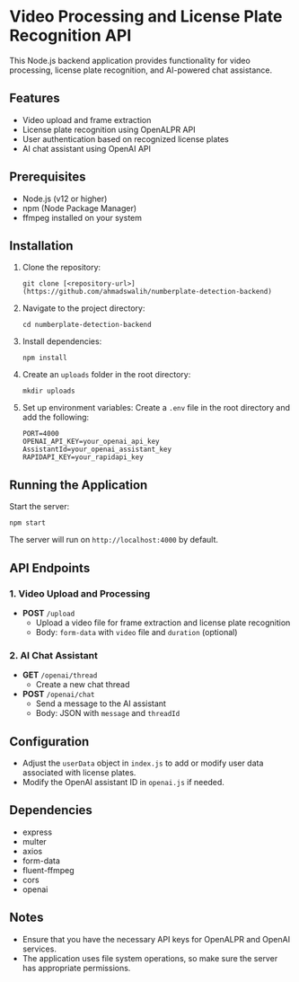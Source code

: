 


# Video Processing and License Plate Recognition API

This Node.js backend application provides functionality for video processing, license plate recognition, and AI-powered chat assistance.

## Features

- Video upload and frame extraction
- License plate recognition using OpenALPR API
- User authentication based on recognized license plates
- AI chat assistant using OpenAI API

## Prerequisites

- Node.js (v12 or higher)
- npm (Node Package Manager)
- ffmpeg installed on your system

## Installation

1. Clone the repository:
   ```
   git clone [<repository-url>](https://github.com/ahmadswalih/numberplate-detection-backend)
   ```

2. Navigate to the project directory:
   ```
   cd numberplate-detection-backend
   ```

3. Install dependencies:
   ```
   npm install
   ```

4. Create an `uploads` folder in the root directory:
   ```
   mkdir uploads
   ```

5. Set up environment variables:
   Create a `.env` file in the root directory and add the following:
   ```
   PORT=4000
   OPENAI_API_KEY=your_openai_api_key
   AssistantId=your_openai_assistant_key
   RAPIDAPI_KEY=your_rapidapi_key
   ```

## Running the Application

Start the server:
```
npm start
```

The server will run on `http://localhost:4000` by default.

## API Endpoints

### 1. Video Upload and Processing
- **POST** `/upload`
  - Upload a video file for frame extraction and license plate recognition
  - Body: `form-data` with `video` file and `duration` (optional)

### 2. AI Chat Assistant
- **GET** `/openai/thread`
  - Create a new chat thread
- **POST** `/openai/chat`
  - Send a message to the AI assistant
  - Body: JSON with `message` and `threadId`

## Configuration

- Adjust the `userData` object in `index.js` to add or modify user data associated with license plates.
- Modify the OpenAI assistant ID in `openai.js` if needed.

## Dependencies

- express
- multer
- axios
- form-data
- fluent-ffmpeg
- cors
- openai

## Notes

- Ensure that you have the necessary API keys for OpenALPR and OpenAI services.
- The application uses file system operations, so make sure the server has appropriate permissions.





